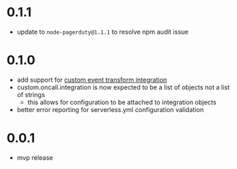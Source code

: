 # 0.1.1

* update to `node-pagerduty@1.1.1` to resolve npm audit issue

# 0.1.0

* add support for [custom event transform integration](https://v2.developer.pagerduty.com/docs/creating-an-integration-inline)
* custom.oncall.integration is now expected to be a list of objects not a list of strings
  * this allows for configuration to be attached to integration objects
* better error reporting for serverless.yml configuration validation

# 0.0.1

* mvp release
